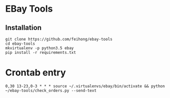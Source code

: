 # EBay Tools


## Installation

```
git clone https://github.com/feihong/ebay-tools
cd ebay-tools
mkvirtualenv -p python3.5 ebay
pip install -r requirements.txt
```

# Crontab entry

```
0,30 13-23,0-3 * * * source ~/.virtualenvs/ebay/bin/activate && python ~/ebay-tools/check_orders.py --send-text
```
